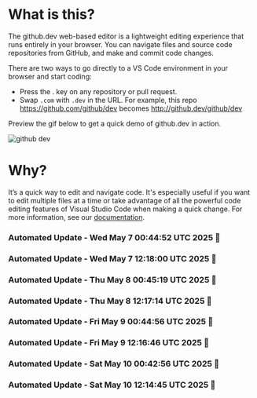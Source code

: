 # What is this?

The github.dev web-based editor is a lightweight editing experience that runs entirely in your browser. You can navigate files and source code repositories from GitHub, and make and commit code changes.

There are two ways to go directly to a VS Code environment in your browser and start coding:

* Press the . key on any repository or pull request.
* Swap `.com` with `.dev` in the URL. For example, this repo https://github.com/github/dev becomes http://github.dev/github/dev

Preview the gif below to get a quick demo of github.dev in action.

![github dev](https://user-images.githubusercontent.com/856858/130119109-4769f2d7-9027-4bc4-a38c-10f297499e8f.gif)

# Why?
It’s a quick way to edit and navigate code. It's especially useful if you want to edit multiple files at a time or take advantage of all the powerful code editing features of Visual Studio Code when making a quick change. For more information, see our [documentation](https://github.co/codespaces-editor-help).


### Automated Update - Wed May  7 00:44:52 UTC 2025 🚀


### Automated Update - Wed May  7 12:18:00 UTC 2025 🚀


### Automated Update - Thu May  8 00:45:19 UTC 2025 🚀


### Automated Update - Thu May  8 12:17:14 UTC 2025 🚀


### Automated Update - Fri May  9 00:44:56 UTC 2025 🚀


### Automated Update - Fri May  9 12:16:46 UTC 2025 🚀


### Automated Update - Sat May 10 00:42:56 UTC 2025 🚀


### Automated Update - Sat May 10 12:14:45 UTC 2025 🚀
